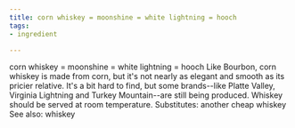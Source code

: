 ```yaml
---
title: corn whiskey = moonshine = white lightning = hooch
tags:
- ingredient

---
```

corn whiskey = moonshine = white lightning = hooch Like Bourbon, corn whiskey is made from corn, but it's not nearly as elegant and smooth as its pricier relative. It's a bit hard to find, but some brands--like Platte Valley, Virginia Lightning and Turkey Mountain--are still being produced. Whiskey should be served at room temperature. Substitutes: another cheap whiskey See also: whiskey
